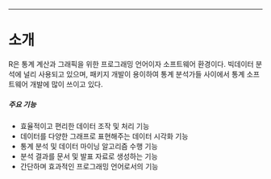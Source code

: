 ___
# 소개

R은 통계 계산과 그래픽을 위한 프로그래밍 언어이자 소프트웨어 환경이다. 
빅데이터 분석에 널리 사용되고 있으며, 패키지 개발이 용이하여 통계 분석가들 사이에서 통계 소프트웨어 개발에 많이 쓰이고 있다.

##### 주요 기능
- 효율적이고 편리한 데이터 조작 및 처리 기능
- 데이터를 다양한 그래프로 표현해주는 데이터 시각화 기능
- 통계 분석 및 데이터 마이닝 알고리즘 수행 기능
- 분석 결과를 문서 및 발표 자료로 생성하는 기능
- 간단하며 효과적인 프로그래밍 언어로서의 기능

